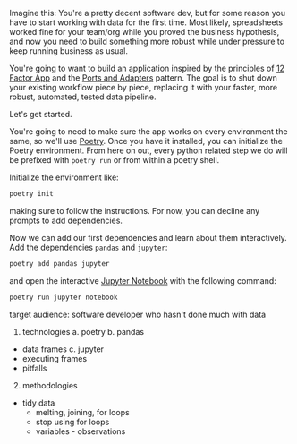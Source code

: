 Imagine this: You're a pretty decent software dev, but for some reason you have to start working with data for the first time. Most likely, spreadsheets worked fine for your team/org while you proved the business hypothesis, and now you need to build something more robust while under pressure to keep running business as usual. 


You're going to want to build an application inspired by the principles of [12 Factor App](https://12factor.net/) and the [Ports and Adapters](https://en.wikipedia.org/wiki/Hexagonal_architecture_(software)) pattern. The goal is to shut down your existing workflow piece by piece, replacing it with your faster, more robust, automated, tested data pipeline. 

Let's get started.

You're going to need to make sure the app works on every environment the same, so we'll use [Poetry](https://python-poetry.org/docs/).
Once you have it installed, you can initialize the Poetry environment. From here on out, every python related step we do will be prefixed with `poetry run` or from within a poetry shell. 

Initialize the environment like:
```bash
poetry init
```
making sure to follow the instructions. For now, you can decline any prompts to add dependencies.

Now we can add our first dependencies and learn about them interactively. Add the dependencies `pandas` and `jupyter`:
```bash
poetry add pandas jupyter
```
and open the interactive [Jupyter Notebook](https://jupyter.org/try-jupyter/retro/notebooks/?path=notebooks/Intro.ipynb) with the following command:

```bash
poetry run jupyter notebook
```

target audience: software developer who hasn't done much with data

1. technologies
a. poetry
b. pandas
  - data frames
c. jupyter
  - executing frames
  - pitfalls
2. methodologies
- tidy data
  - melting, joining, for loops
  - stop using for loops
  - variables - observations

